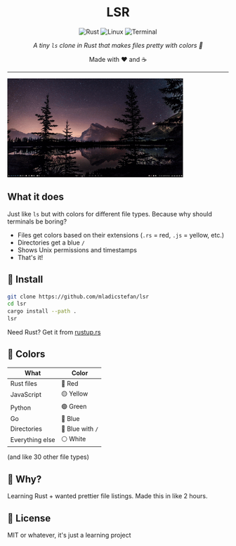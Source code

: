 <div align="center">
  <h1>LSR</h1>
  <p>
    <img src="https://img.shields.io/badge/Rust-000000?style=for-the-badge&logo=rust&logoColor=white" alt="Rust">
    <img src="https://img.shields.io/badge/Linux-FCC624?style=for-the-badge&logo=linux&logoColor=black" alt="Linux">
    <img src="https://img.shields.io/badge/Terminal-000000?style=for-the-badge&logo=gnometerminal&logoColor=white" alt="Terminal">
  </p>
  <p><em>A tiny <code>ls</code> clone in Rust that makes files pretty with colors 🎨</em></p>
  <div align="center">
  <p>Made with ❤️ and ☕</p>
  </div>

</div>

---

![LSR](assets/lsr.gif)
## What it does

Just like `ls` but with colors for different file types. Because why should terminals be boring?

- Files get colors based on their extensions (`.rs` = red, `.js` = yellow, etc.)
- Directories get a blue `/`
- Shows Unix permissions and timestamps
- That's it!

## 🚀 Install

```bash
git clone https://github.com/mladicstefan/lsr
cd lsr
cargo install --path .
lsr
```

Need Rust? Get it from [rustup.rs](https://rustup.rs/)

## 🎨 Colors

| What | Color |
|------|-------|
| Rust files | 🔴 Red |
| JavaScript | 🟡 Yellow |
| Python | 🟢 Green |
| Go | 🔵 Blue |
| Directories | 🔵 Blue with `/` |
| Everything else | ⚪ White |

(and like 30 other file types)

## 🤷 Why?

Learning Rust + wanted prettier file listings. Made this in like 2 hours.

## 📄 License

MIT or whatever, it's just a learning project
